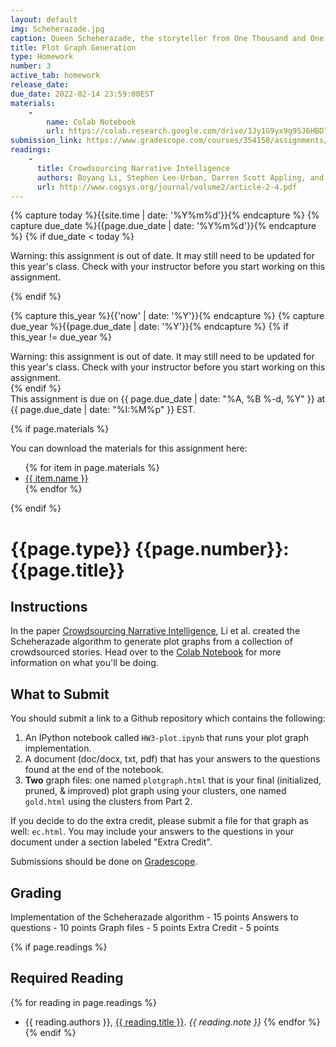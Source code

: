 ```yaml
---
layout: default
img: Scheherazade.jpg
caption: Queen Scheherazade, the storyteller from One Thousand and One Nights (Arabian Nights)
title: Plot Graph Generation
type: Homework
number: 3
active_tab: homework
release_date:
due_date: 2022-02-14 23:59:00EST
materials:
    - 
        name: Colab Notebook
        url: https://colab.research.google.com/drive/1Jy1G9yx9g9SJ6HBD7ds491_BGEmHAYXn?usp=sharing
submission_link: https://www.gradescope.com/courses/354158/assignments/1829348
readings:
    -
      title: Crowdsourcing Narrative Intelligence
      authors: Boyang Li, Stephen Lee-Urban, Darren Scott Appling, and Mark O. Riedl
      url: http://www.cogsys.org/journal/volume2/article-2-4.pdf
---
```


<!-- Check whether the assignment is ready to release -->
{% capture today %}{{site.time | date: '%Y%m%d'}}{% endcapture %}
{% capture due_date %}{{page.due_date | date: '%Y%m%d'}}{% endcapture %}
{% if due_date < today %} 
<div class="alert alert-danger">

Warning: this assignment is out of date.  It may still need to be updated for this year's class.  Check with your instructor before you start working on this assignment.
</div>
{% endif %}
<!-- End of check whether the assignment is up to date -->


<!-- Check whether the assignment is up to date -->
{% capture this_year %}{{'now' | date: '%Y'}}{% endcapture %}
{% capture due_year %}{{page.due_date | date: '%Y'}}{% endcapture %}
{% if this_year != due_year %} 
<div class="alert alert-danger">
Warning: this assignment is out of date.  It may still need to be updated for this year's class.  Check with your instructor before you start working on this assignment.
</div>
{% endif %}
<!-- End of check whether the assignment is up to date -->


<div class="alert alert-info">
This assignment is due on {{ page.due_date | date: "%A, %B %-d, %Y" }} at {{ page.due_date | date: "%I:%M%p" }} EST. 
</div>

{% if page.materials %}
<div class="alert alert-info">
You can download the materials for this assignment here:
<ul>
{% for item in page.materials %}
<li><a href="{{item.url}}">{{ item.name }}</a></li>
{% endfor %}
</ul>
</div>
{% endif %}


{{page.type}} {{page.number}}: {{page.title}}
=============================================================

## Instructions

In the paper [Crowdsourcing Narrative Intelligence](http://www.cogsys.org/journal/volume2/article-2-4.pdf), Li et al. created the Scheherazade algorithm to generate plot graphs from a collection of crowdsourced stories.
Head over to the [Colab Notebook](https://colab.research.google.com/drive/1Jy1G9yx9g9SJ6HBD7ds491_BGEmHAYXn?usp=sharing) for more information on what you'll be doing.

## What to Submit

You should submit a link to a Github repository which contains the following:

1. An IPython notebook called `HW3-plot.ipynb` that runs your plot graph implementation.
2. A document (doc/docx, txt, pdf) that has your answers to the questions found at the end of the notebook.
3. **Two** graph files: one named `plotgraph.html` that is your final (initialized, pruned, & improved) plot graph using your clusters, one named `gold.html` using the clusters from Part 2.

If you decide to do the extra credit, please submit a file for that graph as well: `ec.html`. You may include your answers to the questions in your document under a section labeled "Extra Credit".

Submissions should be done on [Gradescope]({{page.submission_link}}).

## Grading
Implementation of the Scheherazade algorithm - 15 points
Answers to questions - 10 points
Graph files - 5 points
Extra Credit - 5 points

{% if page.readings %} 
## Required Reading
{% for reading in page.readings %}
* {{ reading.authors }}, <a href="{{ reading.url }}">{{ reading.title }}</a>.  <i>{{ reading.note }}</i>
{% endfor %}
{% endif %}

